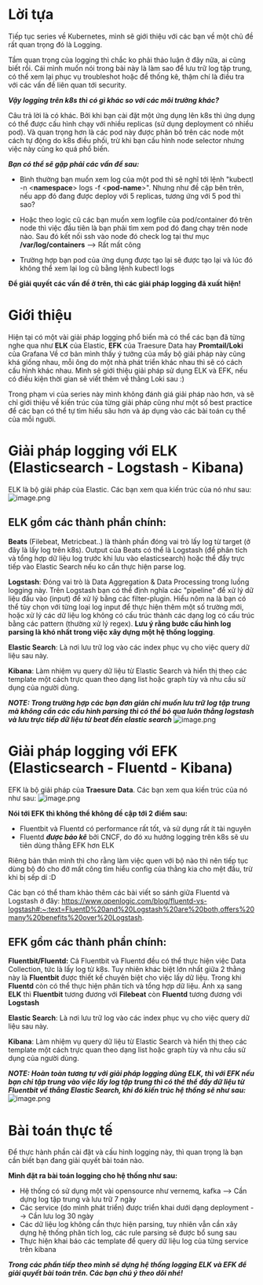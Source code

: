 # Lời tựa
Tiếp tục series về Kubernetes, mình sẽ giới thiệu với các bạn về một chủ đề rất quan trọng đó là Logging. 

Tầm quan trọng của logging thì chắc ko phải thảo luận ở đây nữa, ai cũng biết rồi. Cái mình muốn nói trong bài này là làm sao để lưu trữ log tập trung, có thể xem lại phục vụ troubleshot hoặc để thống kê, thậm chí là điều tra với các vấn đề liên quan tới security.

***Vậy logging trên k8s thì có gì khác so với các môi trường khác?***

Câu trả lời là có khác. Bởi khi bạn cài đặt một ứng dụng lên k8s thì ứng dụng có thể được cấu hình chạy với nhiều replicas (sử dụng deployment có nhiều pod). Và quan trọng hơn là các pod này được phân bố trên các node một cách tự động do k8s điều phối, trừ khi bạn cấu hình node selector nhưng việc này cũng ko quá phổ biến. 


***Bạn có thể sẽ gặp phải các vấn đề sau:*** 


- Bình thường bạn muốn xem log của một pod thì sẽ nghĩ tới lệnh "kubectl -n <**namespace**> logs -f \<**pod-name**>". Nhưng như đề cập bên trên, nếu app đó đang được deploy với 5 replicas, tương ứng với 5 pod thì sao?
    
- Hoặc theo logic cũ các bạn muốn xem logfile của pod/container đó trên node thì việc đầu tiên là bạn phải tìm xem pod đó đang chạy trên node nào. Sau đó kết nối ssh vào node đó check log tại thư mục **/var/log/containers** --> Rất mất công

- Trường hợp bạn pod của ứng dụng được tạo lại sẽ được tạo lại và lúc đó không thể xem lại log cũ bằng lệnh kubectl logs
   
    
**Để giải quyết các vấn đề ở trên, thì các giải pháp logging đã xuất hiện!**
    
# Giới thiệu
Hiện tại có một vài giải pháp logging phổ biến mà có thể các bạn đã từng nghe qua như **ELK** của Elastic, **EFK** của Traesure Data  hay **Promtail/Loki** của Grafana
Về cơ bản mình thấy ý tưởng của mấy bộ giải pháp này cũng khá giống nhau, mỗi ông do một nhà phát triển khác nhau thì sẽ có cách cấu hình khác nhau. Mình sẽ giới thiệu giải pháp sử dụng ELK và EFK, nếu có điều kiện thời gian sẽ viết thêm về thằng Loki sau :) 

Trong phạm vi của series này mình không đánh giá giải pháp nào hơn, và sẽ chỉ giới thiệu về kiến trúc của từng giải pháp cũng như một số best practice để các bạn có thể tự tìm hiểu sâu hơn và áp dụng vào các bài toán cụ thể của mỗi người.
    
# Giải pháp logging với ELK (Elasticsearch - Logstash - Kibana)

ELK là bộ giải pháp của Elastic. Các bạn xem qua kiến trúc của nó như sau:
![image.png](https://images.viblo.asia/60cc37fa-d5ce-4f1c-9cfa-3cc42c91995c.png)
    
## ELK gồm các thành phần chính:

**Beats** (Filebeat, Metricbeat..) là thành phần đóng vai trò lấy log từ target (ở đây là lấy log trên k8s). Output của Beats có thể là Logstash (để phân tích và tổng hợp dữ liệu log trước khi lưu vào elasticsearch) hoặc thể đẩy trực tiếp vào Elastic Search nếu ko cần thực hiện parse log.

**Logstash**: Đóng vai trò là Data Aggregation & Data Processing trong luồng logging này. Trên Logstash bạn có thể định nghĩa các "pipeline" để xử lý dữ liệu đầu vào (input) để xử lý bằng các filter-plugin. Hiểu nôm na là bạn có thể tùy chọn với từng loại log input để thực hiện thêm một số trường mới, hoặc xử lý các dữ liệu log không có cấu trúc thành các dạng log có cấu trúc bằng các pattern (thường xử lý regex). **Lưu ý rằng bước cấu hình log parsing là khó nhất trong việc xây dựng một hệ thống logging**.

**Elastic Search**: Là nơi lưu trữ log vào các index phục vụ cho việc query dữ liệu sau này.

**Kibana**: Làm nhiệm vụ query dữ liệu từ Elastic Search và hiển thị theo các template một cách trực quan theo dạng list hoặc graph tùy và nhu cầu sử dụng của người dùng. 

***NOTE: Trong trường hợp các bạn đơn giản chỉ muốn lưu trữ log tập trung mà không cần các cấu hình parsing thì có thể bỏ qua luôn thằng logstash và lưu trực tiếp dữ liệu từ beat đến elastic search*** 
![image.png](https://images.viblo.asia/c7ea705b-4dc8-48fc-805b-c237ac3a93bd.png)

# Giải pháp logging với EFK (Elasticsearch - Fluentd - Kibana)
EFK là bộ giải pháp của **Traesure Data**. Các bạn xem qua kiến trúc của nó như sau:
![image.png](https://images.viblo.asia/7bfdb862-a8c1-407a-87b1-988788923d82.png)

**Nói tới EFK thì không thể không đề cập tới 2 điểm sau:**
- Fluentbit và Fluentd có performance rất tốt, và sử dụng rất ít tài nguyên
- Fluentd ***được bảo kê*** bởi CNCF, do đó xu hướng logging trên k8s sẽ ưu tiên dùng thằng EFK hơn ELK

Riêng bản thân mình thì cho rằng làm việc quen với bộ nào thì nên tiếp tục dùng bộ đó cho đỡ mất công tìm hiểu config của thằng kia cho mệt đầu, trừ khi bị sếp dí :D 

Các bạn có thể tham khảo thêm các bài viết so sánh giữa Fluentd và Logstash ở đây: https://www.openlogic.com/blog/fluentd-vs-logstash#:~:text=FluentD%20and%20Logstash%20are%20both,offers%20many%20benefits%20over%20Logstash.

## EFK gồm các thành phần chính:
**Fluentbit/Fluentd:** Cả Fluentbit và Fluentd đều có thể thực hiện việc Data Collection, tức là lấy log từ k8s. Tuy nhiên khác biệt lớn nhất giữa 2 thằng này là **Fluentbit** được thiết kế chuyên biệt cho việc lấy dữ liệu. Trong khi **Fluentd** còn có thể thực hiện phân tích và tổng hợp dữ liệu.
Ánh xạ sang **ELK** thì  **Fluentbit** tương đương với **Filebeat** còn **Fluentd** tương đương với **Logstash**

**Elastic Search**: Là nơi lưu trữ log vào các index phục vụ cho việc query dữ liệu sau này.

**Kibana**: Làm nhiệm vụ query dữ liệu từ Elastic Search và hiển thị theo các template một cách trực quan theo dạng list hoặc graph tùy và nhu cầu sử dụng của người dùng.

***NOTE: Hoàn toàn tương tự với giải pháp logging dùng ELK, thì với EFK nếu bạn chỉ tập trung vào việc lấy log tập trung thì có thể thể đẩy dữ liệu từ Fluentbit về thẳng Elastic Search, khi đó kiến trúc hệ thống sẽ như sau:***
![image.png](https://images.viblo.asia/3286572d-fab9-4c76-b0d6-4140cc8ff0e3.png)

# Bài toán thực tế
Để thực hành phần cài đặt và cấu hình logging này, thì quan trọng là bạn cần biết bạn đang giải quyết bài toán nào.

**Mình đặt ra bài toán logging cho hệ thống như sau:**
- Hệ thống có sử dụng một vài opensource như vernemq, kafka --> Cần dựng log tập trung và lưu trữ 7 ngày
- Các service (do mình phát triển) được triển khai dưới dạng deployment --> Cần lưu log 30 ngày
- Các dữ liệu log không cần thực hiện parsing, tuy nhiên vẫn cần xây dựng hệ thống phân tích log, các rule parsing sẽ được bổ sung sau
- Thực hiện khai báo các template để query dữ liệu log của từng service trên kibana



***Trong các phần tiếp theo mình sẽ dựng hệ thống logging ELK và EFK để giải quyết bài toán trên. Các bạn chú ý theo dõi nhé!***